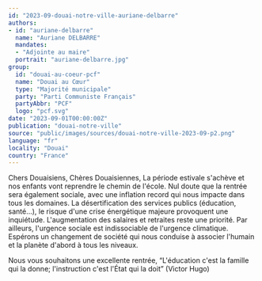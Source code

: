 ```yaml
---
id: "2023-09-douai-notre-ville-auriane-delbarre"
authors:
- id: "auriane-delbarre"
  name: "Auriane DELBARRE"
  mandates: 
  - "Adjointe au maire"
  portrait: "auriane-delbarre.jpg"
group:
  id: "douai-au-coeur-pcf"
  name: "Douai au Cœur"
  type: "Majorité municipale"
  party: "Parti Communiste Français"
  partyAbbr: "PCF"
  logo: "pcf.svg"
date: "2023-09-01T00:00:00Z"
publication: "douai-notre-ville"
source: "public/images/sources/douai-notre-ville-2023-09-p2.png"
language: "fr"
locality: "Douai"
country: "France"
---
```


Chers Douaisiens,
Chères Douaisiennes,
La période estivale s'achève et nos enfants vont reprendre le chemin de l'école. Nul doute que la rentrée sera également sociale, avec une inflation record qui nous impacte dans tous les domaines. La désertification des services publics (éducation, santé…), le risque d'une crise énergétique majeure provoquent une inquiétude. L'augmentation des salaires et retraites reste une priorité. Par ailleurs, l'urgence sociale est indissociable de l'urgence climatique. Espérons un changement de société qui nous conduise à associer l'humain et la planète d'abord à tous les niveaux.

Nous vous souhaitons une excellente rentrée, “L'éducation c'est la famille qui la donne; l'instruction c'est l'État qui la doit” (Victor Hugo)
